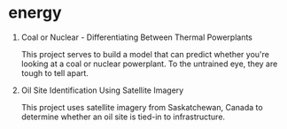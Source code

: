 # energy

1. Coal or Nuclear - Differentiating Between Thermal Powerplants
   
   This project serves to build a model that can predict whether you're looking at a coal or nuclear powerplant. To the untrained eye,        they are tough to tell apart.


2. Oil Site Identification Using Satellite Imagery
   
   This project uses satellite imagery from Saskatchewan, Canada to determine whether an oil site is tied-in to infrastructure.
